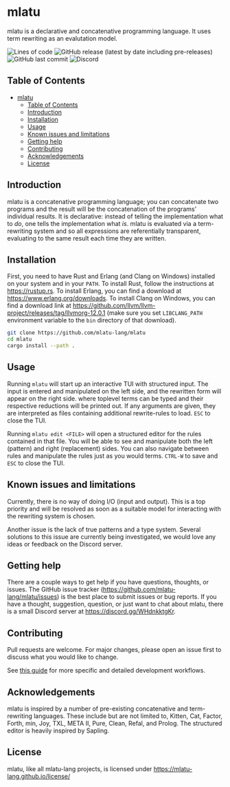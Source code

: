 mlatu
=====

mlatu is a declarative and concatenative programming language. It uses term rewriting as an evalutation model.

![Lines of code](https://img.shields.io/tokei/lines/github/mlatu-lang/mlatu)
![GitHub release (latest by date including pre-releases)](https://img.shields.io/github/v/release/mlatu-lang/mlatu?include_prereleases)
![GitHub last commit](https://img.shields.io/github/last-commit/mlatu-lang/mlatu)
![Discord](https://img.shields.io/discord/889248218460852235)

Table of Contents
-----------------

- [mlatu](#mlatu)
  - [Table of Contents](#table-of-contents)
  - [Introduction](#introduction)
  - [Installation](#installation)
  - [Usage](#usage)
  - [Known issues and limitations](#known-issues-and-limitations)
  - [Getting help](#getting-help)
  - [Contributing](#contributing)
  - [Acknowledgements](#acknowledgements)
  - [License](#license)

Introduction
------------

mlatu is a concatenative programming language; you can concatenate two programs and the result will be the concatenation of the programs' individual results. It is declarative: instead of telling the implementation what to *do*, one tells the implementation what *is*. mlatu is evaluated via a term-rewriting system and so all expressions are referentially transparent, evaluating to the same result each time they are written.

Installation
------------

First, you need to have Rust and Erlang (and Clang on Windows) installed on your system and in your `PATH`. To install Rust, follow the instructions at <https://rustup.rs>. To install Erlang, you can find a download at <https://www.erlang.org/downloads>. To install Clang on Windows, you can find a download link at <https://github.com/llvm/llvm-project/releases/tag/llvmorg-12.0.1> (make sure you set `LIBCLANG_PATH` environment variable to the `bin` directory of that download).

```bash
git clone https://github.com/mlatu-lang/mlatu 
cd mlatu 
cargo install --path .
```

Usage
-----

Running `mlatu` will start up an interactive TUI with structured input. The input is entered and manipulated on the left side, and the rewritten form will appear on the right side. where toplevel terms can be typed and their respective reductions will be printed out. If any arguments are given, they are interpreted as files containing additional rewrite-rules to load. `ESC` to close the TUI.

Running `mlatu edit <FILE>` will open a structured editor for the rules contained in that file. You will be able to see and manipulate both the left (pattern) and right (replacement) sides. You can also navigate between rules and manipulate the rules just as you would terms. `CTRL-W` to save and `ESC` to close the TUI.

Known issues and limitations
----------------------------

Currently, there is no way of doing I/O (input and output). This is a top priority and will be resolved as soon as a suitable model for interacting with the rewriting system is chosen.

Another issue is the lack of true patterns and a type system. Several solutions to this issue are currently being investigated, we would love any ideas or feedback on the Discord server.

Getting help
------------

There are a couple ways to get help if you have questions, thoughts, or issues. The GitHub issue tracker (<https://github.com/mlatu-lang/mlatu/issues>) is the best place to submit issues or bug reports. If you have a thought, suggestion, question, or just want to chat about mlatu, there is a small Discord server at <https://discord.gg/WHdnkktgKr>.

Contributing
------------

Pull requests are welcome. For major changes, please open an issue first to discuss what you would like to change.

See [this guide](/CONTRIBUTING.md) for more specific and detailed development workflows.

Acknowledgements
----------------

mlatu is inspired by a number of pre-existing concatenative and term-rewriting languages. These include but are not limited to, Kitten, Cat, Factor, Forth, min, Joy, TXL, META II, Pure, Clean, Refal, and Prolog. The structured editor is heavily inspired by Sapling.

License
-------

mlatu, like all mlatu-lang projects, is licensed under https://mlatu-lang.github.io/license/
